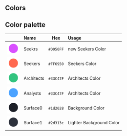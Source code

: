 ## Colors

<summary><h2>Color palette</h2></summary>

|                                                         | Name          |    Hex    | Usage                                                                             |
| :-----------------------------------------------------: | :------------ | :-------: | :-------------------------------------------------------------------------------- |
|        <img src="colors/seekrs.svg" width="40">         | Seekrs        | `#D950FF` | new Seekers Color                                                                 |
|        <img src="colors/seekers.svg" width="40">        | Seekers       | `#FF6950` | Seekers Color                                                                     |
|      <img src="colors/architects.svg" width="40">       | Architects    | `#33C47F` | Architects Color                                                                  |
|       <img src="colors/analysts.svg" width="40">        | Analysts      | `#33C47F` | Architects Color                                                                  |
|       <img src="colors/surface0.svg" width="40">        | Surface0      | `#1d2028` | Background Color                                                                  |
|       <img src="colors/surface1.svg" width="40">        | Surface1      | `#2d313c` | Lighter Background Color                                                          |
